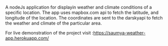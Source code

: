 A nodeJs application for displayin weather and climate conditions of a specific location. 
The app uses mapbox.com api to fetch the latitude, and longitude of the location.
The coordinates are sent to the darskyapi to fetch the weather and climate of the particular area.

For live demonstration of the project visit :https://saumya-weather-app.herokuapp.com/
